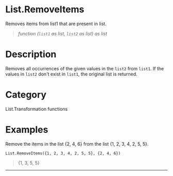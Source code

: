 # List.RemoveItems
Removes items from list1 that are present in list.
> _function (<code>list1</code> as list, <code>list2</code> as list) as list_

# Description 
Removes all occurrences of the given values in the <code>list2</code> from <code>list1</code>. If the values in <code>list2</code> don't exist in <code>list1</code>, the original list is returned.
# Category 
List.Transformation functions
# Examples 
Remove the items in the list {2, 4, 6} from the list {1, 2, 3, 4, 2, 5, 5}.
```
List.RemoveItems({1, 2, 3, 4, 2, 5, 5}, {2, 4, 6})
```
> {1, 3, 5, 5}
***
